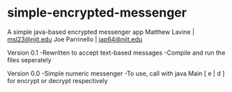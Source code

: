 
simple-encrypted-messenger
==========================
A simple java-based encrypted messenger app
Matthew Lavine | msl23@njit.edu
Joe Parrinello | jap64@njit.edu

Version 0.1
-Rewritten to accept text-based messages
-Compile and run the files seperately

Version 0.0
-Simple numeric messenger
-To use, call with java Main [ e | d ] for encrypt or decrypt respectively
